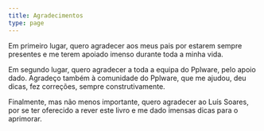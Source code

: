 ```yaml
---
title: Agradecimentos
type: page
---
```


Em primeiro lugar, quero agradecer aos meus pais por estarem sempre presentes e me terem apoiado imenso durante toda a minha vida.

Em segundo lugar, quero agradecer a toda a equipa do Pplware, pelo apoio dado. Agradeço também à comunidade do Pplware, que me ajudou, deu dicas, fez correções, sempre construtivamente.

Finalmente, mas não menos importante, quero agradecer ao Luís Soares, por se ter oferecido a rever este livro e me dado imensas dicas para o aprimorar.
